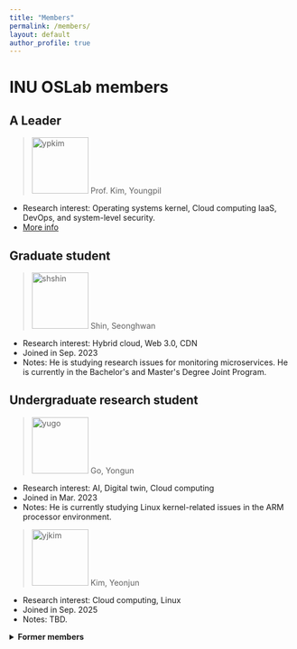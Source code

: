 ```yaml
---
title: "Members"
permalink: /members/
layout: default
author_profile: true
---
```


# INU OSLab members
## A Leader
> <img src="https://ite.inu.ac.kr/sites/ite/atchmnfl/profl/1680/temp_1709534455502100.jpg" alt="ypkim" width="100"/> Prof. Kim, Youngpil
  - Research interest: Operating systems kernel, Cloud computing IaaS, DevOps, and system-level security.
  - [More info](https://sites.google.com/site/ypkimresearchpage)

## Graduate student
> <img src="http://inuoslab.github.io/assets/images/shshin.jpg" alt="shshin" width="100"/> Shin, Seonghwan 
  - Research interest: Hybrid cloud, Web 3.0, CDN   
  - Joined in Sep. 2023
  - Notes: He is studying research issues for monitoring microservices. He is currently in the Bachelor's and Master's Degree Joint Program.

## Undergraduate research student
> <img src="http://inuoslab.github.io/assets/images/yugo.jpg" alt="yugo" width="100"/> Go, Yongun
  - Research interest: AI, Digital twin, Cloud computing
  - Joined in Mar. 2023
  - Notes: He is currently studying Linux kernel-related issues in the ARM processor environment.

> <img src="http://inuoslab.github.io/assets/images/user_process.png" alt="yjkim" width="100"/> Kim, Yeonjun
  - Research interest: Cloud computing, Linux
  - Joined in Sep. 2025
  - Notes: TBD.

<details>
  <summary><b>Former members</b></summary>
<p><b>2025</b></p>
<p><img src="http://inuoslab.github.io/assets/images/dyshin.jpg" alt="dyshin" width="100"/> Shin, DongYeob</p>
  <pre>
  - Research interest: Linux Kernel, Arm Architecture
  - Joined in Jan. 2025 and left in Aug. 2025
  - Notes: He studied ARM64 processor architecture and tried to build embedded and customized Linux kernel.
  </pre>

<p><b>2024</b></p>
<p>- <img src="http://inuoslab.github.io/assets/images/khwoo.jpg" alt="yugo" width="100"/> Woo, Kyeomhyeok</p>
<pre>
  - Research interest: Virtual Reality, Digital twin
  - Joined in Mar. 2024 and left in May 2024
  - Notes: He conducted a research survey related to VR OS.
</pre>

<p><b>2023</b></p>
<p>- Shin, Seonghwan</p>
<pre>
  - Research interest: Hybrid cloud, Web 3.0, CDN 
  - Joined in Nov. 2022 and completed in Aug. 2023
  - Notes: He researched and presented slides on cloud service orchestration tools OpenStack, Kubernetes, and Elastic stack. 
</pre>
<p>- Oh, Sumin</p>
<pre>
  - Research interest: IoT
  - Joined in Nov. 2022 and completed in Dec. 2023
  - Notes: She has conducted research and presented slides on the topic of edge cloud and deep learning. Also, she has studied fog computing and reviewed related case studies.
</pre>
<p>- Go, Yongun</p>
<pre>
  - Research interest: AI, Digital twin, Cloud computing
  - Joined in Mar. 2023
  - Notes: He surveyed containers and microservices by reviewing relevant literature.
</pre>
<p><b>2022</b></p>
<p>- Shin, Geon Woo</p>
<pre>
  - Research interest: Cloud
  - Joined in Jul. 2022 and left Feb. 2023
  - Notes: He came in as an undergraduate research student and studied utilizing a cloud SaaS performance evaluation tool. 
</pre>
<p>- Im, Eun Ji </p>
<pre>
  - Research interest: S/W, Cloud
  - Joined in Nov. 2022 and left in Feb. 2023
  - Notes: She came in as an undergraduate research student and conducted surveys and slide presentations on edge cloud and fog computing.     
</pre>
</details>

